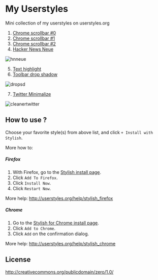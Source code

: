 My Userstyles
=============

Mini collection of my userstyles on userstyles.org

1. [Chrome scrollbar #0](http://userstyles.org/styles/75997/chrome-scrollbar-0)
2. [Chrome scrollbar #1](http://userstyles.org/styles/75998/chrome-scrollbar-1)
3. [Chrome scrollbar #2](http://userstyles.org/styles/75999/chrome-scrollbar-2)
4. [Hacker News Neue](http://userstyles.org/styles/76042/hacker-news-neue)

![hnneue](https://f.cloud.github.com/assets/1097578/722729/7cf4cd40-e007-11e2-9f45-8f20a9f2a261.png)

5. [Text highlight](http://userstyles.org/styles/65337/text-highlight)
6. [Toolbar drop shadow](http://userstyles.org/styles/65319/toolbar-drop-shadow)

![dropsd](https://f.cloud.github.com/assets/1097578/722728/7c0bfb24-e007-11e2-810a-a82c3f7b0888.png)

7. [Twitter Minimalize](http://userstyles.org/styles/89745/twitter-minimalized)

![cleanertwitter](https://f.cloud.github.com/assets/1097578/722874/465b6732-e00a-11e2-8883-3d086afa6be1.png)


## How to use ? ##

Choose your favorite style(s) from above list, and click `+ Install with Stylish`. 

More how to:

##### Firefox #####
1. With Firefox, go to the [Stylish install page](https://addons.mozilla.org/en-US/firefox/addon/stylish/).
2. Click `Add To Firefox`.
3. Click `Install Now`.
4. Click `Restart Now`.

More help: http://userstyles.org/help/stylish_firefox

##### Chrome #####

1. Go to the [Stylish for Chrome install page](https://chrome.google.com/webstore/detail/stylish/fjnbnpbmkenffdnngjfgmeleoegfcffe).
2. Click `Add to Chrome`.
3. Click `Add` on the confirmation dialog.

More help: http://userstyles.org/help/stylish_chrome

## License ##

http://creativecommons.org/publicdomain/zero/1.0/
